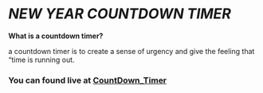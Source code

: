 <h1><i>NEW YEAR COUNTDOWN TIMER</i></h1>
<p><strong>What is a countdown timer?</strong></p>
<p> a countdown timer is to create a sense of urgency and give the feeling that “time is running out.</p>
<h3>You can found <strong>live at </strong><a href="https://spiky-ducks.surge.sh/">CountDown_Timer</a></h3>
